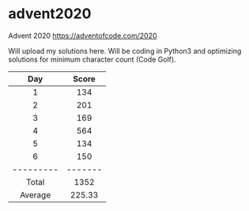 # advent2020
Advent 2020 https://adventofcode.com/2020

Will upload my solutions here.
Will be coding in Python3 and optimizing solutions for minimum character count (Code Golf).

| Day     | Score |
|:-------:|:-----:|
|1|134|
|2|201|
|3|169|
|4|564|
|5|134|
|6|150|
|---------|-------|
| Total | 1352|
| Average | 225.33|
